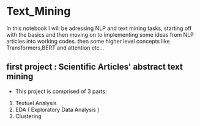 # Text_Mining


In this notebook I will be adressing NLP and text mining tasks, starting off with the basics and then moving on to implementing some ideas from NLP articles into working codes. then some higher level concepts like Transformers,BERT and attention etc...

## first project : Scientific Articles' abstract text mining 

- This project is comprised of 3 parts:
1. Textuel Analysis 
2. EDA ( Exploratory Data Analysis )
3. Clustering

